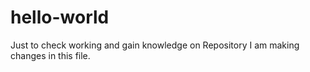 # hello-world
Just to check working and gain knowledge on Repository
I am making changes in this file.
